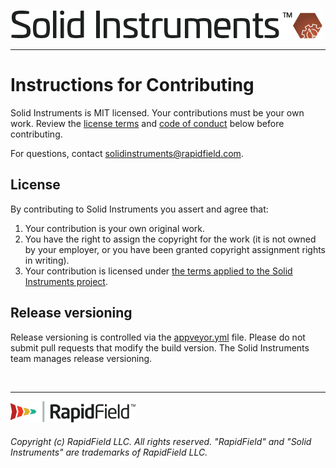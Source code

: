 <!--
Copyright (c) RapidField LLC. Licensed under the MIT License. See LICENSE.txt in the project root for license information.
-->

[![Solid Instruments logo](SolidInstruments.Logo.Color.Transparent.500w.png)](README.md)
- - -

# Instructions for Contributing

Solid Instruments is MIT licensed. Your contributions must be your own work. Review the [license terms](#license) and [code of conduct](CODE_OF_CONDUCT.md) below before contributing.

For questions, contact [solidinstruments@rapidfield.com](mailto:solidinstruments@rapidfield.com).

## License

By contributing to Solid Instruments you assert and agree that:

1. Your contribution is your own original work.
2. You have the right to assign the copyright for the work (it is not owned by your employer, or you have been granted copyright assignment rights in writing).
3. Your contribution is licensed under [the terms applied to the Solid Instruments project](LICENSE.txt).

## Release versioning

Release versioning is controlled via the [appveyor.yml](appveyor.yml) file. Please do not submit pull requests that modify the build version. The Solid Instruments team manages release versioning.

<br />

- - -

[![RapidField logo](RapidField.Logo.Color.Black.Transparent.200w.png)](https://www.rapidfield.com)

###### Copyright (c) RapidField LLC. All rights reserved. "RapidField" and "Solid Instruments" are trademarks of RapidField LLC.
